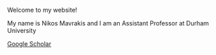 Welcome to my website!

My name is Nikos Mavrakis and I am an Assistant Professor at Durham University

[Google Scholar](https://scholar.google.com/citations?user=EPWOYFIAAAAJ&hl=en&oi=ao)